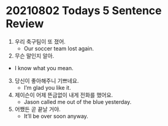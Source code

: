 # 20210802 Todays 5 Sentence Review



1. 우리 축구팀이 또 졌어.
   - Our soccer team lost again.
2.  무슨 말인지 알아.
   - I know what you mean.
3. 당신이 좋아해주니 기쁘네요.
   - I’m glad you like it.
4. 제이슨이 어제 뜬금없이 내게 전화를 했어요.
   - Jason called me out of the blue yesterday.
5. 어쨌든 곧 끝날 거야.
   - It’ll be over soon anyway.